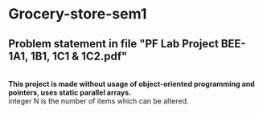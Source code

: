 # Grocery-store-sem1
<h2>Problem statement in file "PF Lab Project BEE-1A1, 1B1, 1C1 & 1C2.pdf"</h2>
<br>
<b> This project is made without usage of object-oriented programming and pointers, uses static parallel arrays.</b>
<br>
integer N is the number of items which can be altered.

